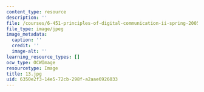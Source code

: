 ```yaml
---
content_type: resource
description: ''
file: /courses/6-451-principles-of-digital-communication-ii-spring-2005/6350e2f314e572cb298fa2aae6926033_13.jpg
file_type: image/jpeg
image_metadata:
  caption: ''
  credit: ''
  image-alt: ''
learning_resource_types: []
ocw_type: OCWImage
resourcetype: Image
title: 13.jpg
uid: 6350e2f3-14e5-72cb-298f-a2aae6926033
---
```


